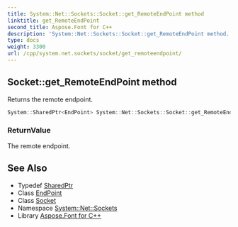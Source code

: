 ```yaml
---
title: System::Net::Sockets::Socket::get_RemoteEndPoint method
linktitle: get_RemoteEndPoint
second_title: Aspose.Font for C++
description: 'System::Net::Sockets::Socket::get_RemoteEndPoint method. Returns the remote endpoint in C++.'
type: docs
weight: 3300
url: /cpp/system.net.sockets/socket/get_remoteendpoint/
---
```

## Socket::get_RemoteEndPoint method


Returns the remote endpoint.

```cpp
System::SharedPtr<EndPoint> System::Net::Sockets::Socket::get_RemoteEndPoint()
```


### ReturnValue

The remote endpoint.

## See Also

* Typedef [SharedPtr](../../../system/sharedptr/)
* Class [EndPoint](../../../system.net/endpoint/)
* Class [Socket](../)
* Namespace [System::Net::Sockets](../../)
* Library [Aspose.Font for C++](../../../)
